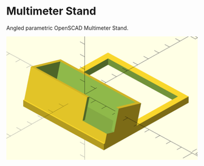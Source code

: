 # Multimeter Stand

Angled parametric OpenSCAD Multimeter Stand.

![Multimeter Stand parametric](/screenshot.png?raw=true)
